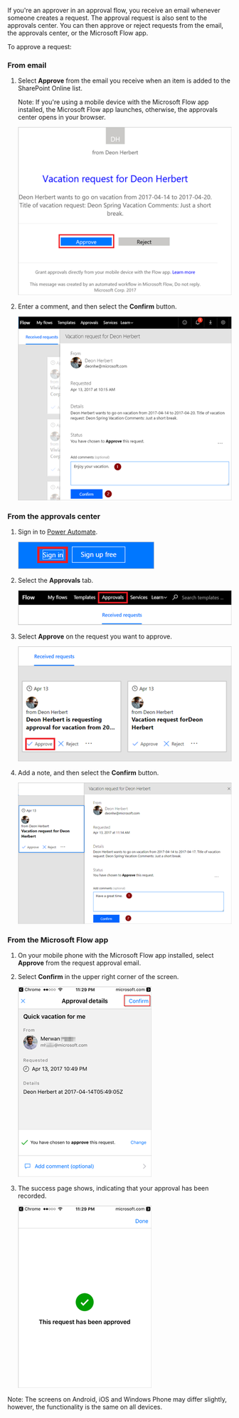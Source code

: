 If you're an approver in an approval flow, you receive an email whenever someone creates a request. The approval request is also sent to the approvals center. You can then approve or reject requests from the email, the approvals center, or the Microsoft Flow app.

To approve a request:

### From email
1. Select **Approve** from the email you receive when an item is added to the SharePoint Online list.
   
     Note: If you're using a mobile device with the Microsoft Flow app installed, the Microsoft Flow app launches, otherwise, the approvals center opens in your browser.
   
    ![request email](media/modern-approvals/email-approval-request.png)
2. Enter a comment, and then select the **Confirm** button.
   
    ![enter comment](media/modern-approvals/request-in-approval-center.png)

### From the approvals center
1. Sign in to [Power Automate](https://flow.microsoft.com).
   
    ![sign in](media/modern-approvals/sign-in.png)
2. Select the **Approvals** tab.
   
    ![create from blank](media/modern-approvals/approvals-tab.png)
3. Select **Approve** on the request you want to approve.
   
    ![create from blank](media/modern-approvals/approvals-cards.png)
4. Add a note, and then select the **Confirm** button.
   
    ![add note then confirm](media/modern-approvals/approval-selection-card.png)

### From the Microsoft Flow app
1. On your mobile phone with the Microsoft Flow app installed, select **Approve** from the request approval email.
2. Select **Confirm** in the upper right corner of the screen.
   
    ![select confirm](media/modern-approvals/mobile-approval.png)
3. The success page shows, indicating that your approval has been recorded.
   
    ![success page](media/modern-approvals/mobile-approval-confirmation.png)

Note: The screens on Android, iOS and Windows Phone may differ slightly, however, the functionality is the same on all devices.

